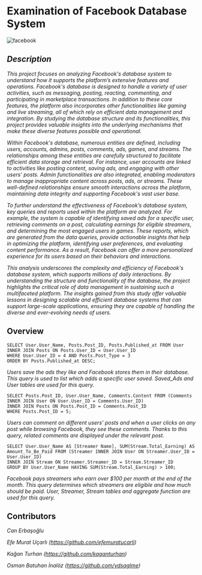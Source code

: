 # Examination of Facebook Database System
![facebook](https://github.com/user-attachments/assets/5751b79f-3f7f-4928-ae33-409232c916ae)

## _Description_
_This project focuses on analyzing Facebook's database system to understand how it supports the platform’s extensive features and operations. Facebook's database is designed to handle a variety of user activities, such as messaging, posting, reacting, commenting, and participating in marketplace transactions. In addition to these core features, the platform also incorporates other functionalities like gaming and live streaming, all of which rely on efficient data management and integration. By studying the database structure and its functionalities, this project provides valuable insights into the underlying mechanisms that make these diverse features possible and operational._

_Within Facebook's database, numerous entities are defined, including users, accounts, admins, posts, comments, ads, games, and streams. The relationships among these entities are carefully structured to facilitate efficient data storage and retrieval. For instance, user accounts are linked to activities like posting content, saving ads, and engaging with other users’ posts. Admin functionalities are also integrated, enabling moderators to manage inappropriate content across posts, ads, or streams. These well-defined relationships ensure smooth interactions across the platform, maintaining data integrity and supporting Facebook's vast user base._

_To further understand the effectiveness of Facebook’s database system, key queries and reports used within the platform are analyzed. For example, the system is capable of identifying saved ads for a specific user, retrieving comments on a post, calculating earnings for eligible streamers, and determining the most engaged users in games. These reports, which are generated from the data queries, provide actionable insights that help in optimizing the platform, identifying user preferences, and evaluating content performance. As a result, Facebook can offer a more personalized experience for its users based on their behaviors and interactions._

_This analysis underscores the complexity and efficiency of Facebook's database system, which supports millions of daily interactions. By understanding the structure and functionality of the database, the project highlights the critical role of data management in sustaining such a multifaceted platform. The insights gained from this study offer valuable lessons in designing scalable and efficient database systems that can support large-scale applications, ensuring they are capable of handling the diverse and ever-evolving needs of users._

## Overview
```
SELECT User.User_Name, Posts.Post_ID, Posts.Published_at FROM User
INNER JOIN Posts ON Posts.User_ID = User.User_ID
WHERE User.User_ID = 4 AND Posts.Post_Type = 3
ORDER BY Posts.Published_at DESC;
```
_Users save the ads they like and Facebook stores them in their database. This query is used to list which adds a specific user saved. Saved_Ads and User tables are used for this query._
```
SELECT Posts.Post_ID, User.User_Name, Comments.Content FROM (Comments INNER JOIN User ON User.User_ID = Comments.User_ID)
INNER JOIN Posts ON Posts.Post_ID = Comments.Post_ID
WHERE Posts.Post_ID = 5;
```
_Users can comment on different users' posts and when a user clicks on any post while browsing Facebook, they see these comments. Thanks to this query, related comments are displayed under the relevant post._
```
SELECT User.User_Name AS [Streamer Name], SUM(Stream.Total_Earning) AS Amount_To_Be_Paid FROM (Streamer INNER JOIN User ON Streamer.User_ID = User.User_ID)
INNER JOIN Stream ON Streamer.Streamer_ID = Stream.Streamer_ID
GROUP BY User.User_Name HAVING SUM(Stream.Total_Earning) > 100;
```
_Facebook pays streamers who earn over $100 per month at the end of the month. This query determines which streamers are eligible and how much should be paid. User, Streamer, Stream tables and aggregate function are used for this query._

## Contributors
_Can Erbaşoğlu_

_Efe Murat Uçarlı (https://github.com/efemuratucarli)_

_Kağan Turhan (https://github.com/kaganturhan)_

_Osman Batuhan İnalöz (https://github.com/ydsaglme)_
